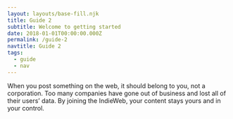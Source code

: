 ```yaml
---
layout: layouts/base-fill.njk
title: Guide 2
subtitle: Welcome to getting started
date: 2018-01-01T00:00:00.000Z
permalink: /guide-2
navtitle: Guide 2
tags:
  - guide
  - nav
---
```

When you post something on the web, it should belong to you, not a corporation. Too many companies have gone out of business and lost all of their users’ data. By joining the IndieWeb, your content stays yours and in your control.